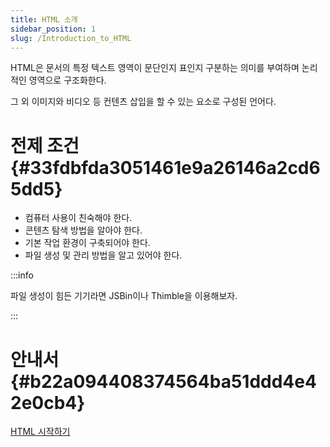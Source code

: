 ```yaml
---
title: HTML 소개
sidebar_position: 1
slug: /Introduction_to_HTML
---
```




HTML은 문서의 특정 텍스트 영역이 문단인지 표인지 구분하는 의미를 부여하며 논리적인 영역으로 구조화한다.


그 외 이미지와 비디오 등 컨텐츠 삽입을 할 수 있는 요소로 구성된 언어다.


# 전제 조건 {#33fdbfda3051461e9a26146a2cd65dd5}

- 컴퓨터 사용이 친숙해야 한다.
- 콘텐츠 탐색 방법을 알아야 한다.
- 기본 작업 환경이 구축되어야 한다.
- 파일 생성 및 관리 방법을 알고 있어야 한다.

:::info

파일 생성이 힘든 기기라면 JSBin이나 Thimble을 이용해보자.

:::




# 안내서 {#b22a094408374564ba51ddd4e42e0cb4}


[HTML 시작하기](/start-html)

